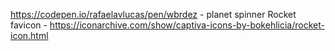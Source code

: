 https://codepen.io/rafaelavlucas/pen/wbrdez - planet spinner
Rocket favicon - https://iconarchive.com/show/captiva-icons-by-bokehlicia/rocket-icon.html